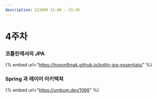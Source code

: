 ```yaml
---
description: 221009 21:00 ~ 23:30
---
```


# 4주차

### 코틀린에서의 JPA

{% embed url="https://hyeon9mak.github.io/kotlin-jpa-essentials/" %}



### Spring 과 레이어 아키텍쳐

{% embed url="https://umbum.dev/1066" %}
